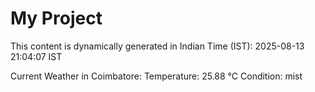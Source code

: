 # My Project

This content is dynamically generated in Indian Time (IST): 2025-08-13 21:04:07 IST


Current Weather in Coimbatore:
Temperature: 25.88 °C
Condition: mist
